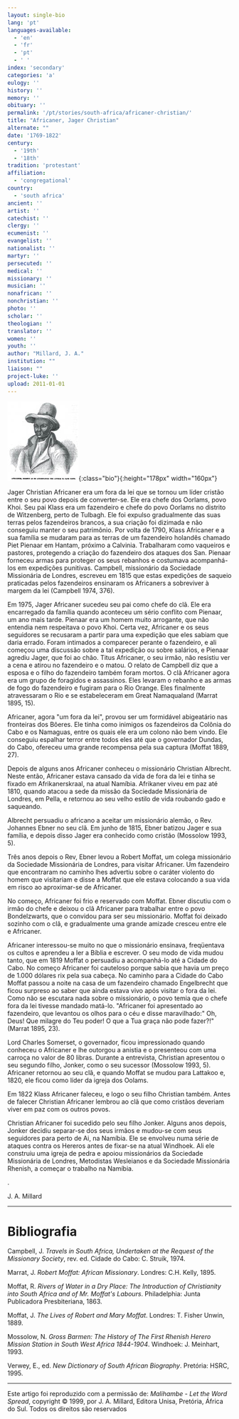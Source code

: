 ```yaml
---
layout: single-bio
lang: 'pt'
languages-available:
  - 'en'
  - 'fr'
  - 'pt'
  - ' '
index: 'secondary'
categories: 'a'
eulogy: ''
history: ''
memory: ''
obituary: ''
permalink: '/pt/stories/south-africa/africaner-christian/'
title: "Africaner, Jager Christian"
alternate: ""
date: '1769-1822'
century:
  - '19th'
  - '18th'
tradition: 'protestant'
affiliation:
  - 'congregational'
country:
  - 'south africa'
ancient: ''
artist: ''
catechist: ''
clergy: ''
ecumenist: ''
evangelist: ''
nationalist: ''
martyr: ''
persecuted: ''
medical: ''
missionary: ''
musician: ''
nonafrican: ''
nonchristian: ''
photo: ''
scholar: ''
theologian: ''
translator: ''
women: ''
youth: ''
author: "Millard, J. A."
institution: ""
liaison: ""
project-luke: ''
upload: 2011-01-01
---
```


![Jager Christian Africaner](/images/bio-pics/southafrica/africaner-christian/Africaner-Christian-small.jpg){:class="bio"}{:height="178px" width="160px"}

Jager Christian Africaner era um fora da lei que se tornou um líder cristão entre o seu povo depois de converter-se. Ele era chefe dos Oorlams, povo Khoi. Seu pai Klass era um fazendeiro e chefe do povo Oorlams no distrito de Witzenberg, perto de Tulbagh. Ele foi expulso gradualmente das suas terras pelos fazendeiros brancos, a sua criação foi dizimada e não conseguiu manter o seu patrimônio. Por volta de 1790, Klass Africaner e a sua família se mudaram para as terras de um fazendeiro holandês chamado Piet Pienaar em Hantam, próximo a Calvinia. Trabalharam como vaqueiros e pastores, protegendo a criação do fazendeiro dos ataques dos San. Pienaar forneceu armas para proteger os seus rebanhos e costumava acompanhá-los em expedições punitivas. Campbell, missionário da Sociedade Missionária de Londres, escreveu em 1815 que estas expedições de saqueio praticadas pelos fazendeiros ensinaram os Africaners a sobreviver à margem da lei (Campbell 1974, 376).

Em 1975, Jager Africaner sucedeu seu pai como chefe do clã. Ele era encarregado da família quando aconteceu um sério conflito com Pienaar, um ano mais tarde. Pienaar era um homem muito arrogante, que não entendia nem respeitava o povo Khoi. Certa vez, Africaner e os seus seguidores se recusaram a partir para uma expedição que eles sabiam que daria errado. Foram intimados a comparecer perante o fazendeiro, e ali começou uma discussão sobre a tal expedição ou sobre salários, e Pienaar agrediu Jager, que foi ao chão. Titus Africaner, o seu irmão, não resistiu ver a cena e atirou no fazendeiro e o matou. O relato de Campbell diz que a esposa e o filho do fazendeiro também foram mortos. O clã Africaner agora era um grupo de foragidos e assassinos.  Eles levaram o rebanho e as armas de fogo do fazendeiro e fugiram para o Rio Orange. Eles finalmente atravessaram o Rio e se estabeleceram em Great Namaqualand (Marrat 1895, 15).

Africaner, agora "um fora da lei", provou ser um formidável abigeatário nas fronteiras dos Bôeres. Ele tinha como inimigos os fazendeiros da Colônia do Cabo e os Namaguas, entre os quais ele era um colono não bem vindo. Ele conseguiu espalhar terror entre todos eles até que o governador Dundas, do Cabo, ofereceu uma grande recompensa pela sua captura (Moffat 1889, 27).

Depois de alguns anos Africaner conheceu o missionário Christian Albrecht. Neste então, Africaner estava cansado da vida de fora da lei e tinha se fixado em Afrikanerskraal, na atual Namíbia. Afrikaner viveu em paz até 1810, quando atacou a sede da missão da Sociedade Missionária de Londres, em Pella, e retornou ao seu velho estilo de vida roubando gado e saqueando.

Albrecht persuadiu o africano a aceitar um missionário alemão, o Rev. Johannes Ebner no seu clã. Em junho de 1815, Ebner batizou Jager e sua família, e depois disso Jager era conhecido como cristão (Mossolow 1993, 5).

Três anos depois o Rev, Ebner levou a Robert Moffat, um colega missionário da Sociedade Missionária de Londres, para visitar Africaner. Um fazendeiro que encontraram no caminho lhes advertiu sobre o caráter violento do homem que visitariam e disse a Moffat que ele estava colocando a sua vida em risco ao aproximar-se de Africaner.

No começo, Africaner foi frio e reservado com Moffat. Ebner discutiu com o irmão do chefe e deixou o clã Africaner para trabalhar entre o povo Bondelzwarts, que o convidou para ser seu missionário. Moffat foi deixado sozinho com o clã, e gradualmente uma grande amizade cresceu entre ele e Africaner.

Africaner interessou-se muito no que o missionário ensinava, freqüentava os cultos e aprendeu a ler a Bíblia e escrever. O seu modo de vida mudou tanto, que em 1819 Moffat o persuadiu a acompanhá-lo até a Cidade do Cabo. No começo Africaner foi cauteloso porque sabia que havia um preço de 1.000 dólares rix pela sua cabeça. No caminho para a Cidade do Cabo Moffat passou a noite na casa de um fazendeiro chamado Engelbrecht que ficou surpreso ao saber que ainda estava vivo após visitar o fora da lei. Como não se escutara nada sobre o missionário, o povo temia que o chefe fora da lei tivesse mandado matá-lo. "Africaner foi apresentado ao fazendeiro, que levantou os olhos para o céu e disse maravilhado:" Oh, Deus! Que milagre do Teu poder! O que a Tua graça não pode fazer?!"(Marrat 1895, 23).

Lord Charles Somerset, o governador, ficou impressionado quando conheceu o Africaner e lhe outorgou a anistia e o presenteou com uma carroça no valor de 80 libras. Durante a entrevista, Christian apresentou o seu segundo filho, Jonker, como o seu sucessor (Mossolow 1993, 5). Africaner retornou ao seu clã, e quando Moffat se mudou para Lattakoo e, 1820, ele ficou como líder da igreja dos Oolams.

Em 1822 Klass Africaner faleceu, e logo o seu filho Christian também. Antes de falecer Christian Africaner lembrou ao clã que como cristãos deveriam viver em paz com os outros povos.

Christian Africaner foi sucedido pelo seu filho Jonker. Alguns anos depois, Jonker decidiu separar-se dos seus irmãos e mudou-se com seus seguidores para perto de Ai, na Namíbia. Ele se envolveu numa série de ataques contra os Hereros antes de fixar-se na atual Windhoek. Ali ele construiu uma igreja de pedra e apoiou missionários da Sociedade Missionária de Londres, Metodistas Wesleianos e da Sociedade Missionária Rhenish, a começar o trabalho na Namíbia.

.

J. A. Millard

---

# Bibliografia

Campbell, J. *Travels in South Africa, Undertaken at the Request of the Missionary Society*, rev. ed. Cidade do Cabo: C. Struik, 1974.

Marrat, J. *Robert Moffat: African Missionary*. Londres: C.H. Kelly, 1895.

Moffat, R. *Rivers of Water in a Dry Place: The Introduction of Christianity into South Africa and of Mr. Moffat's Labours*. Philadelphia: Junta Publicadora Presbiteriana, 1863.

Moffat, J. *The Lives of Robert and Mary Moffat*. Londres: T. Fisher Unwin, 1889.

Mossolow, N. *Gross Barmen: The History of The First Rhenish Herero Mission Station in South West Africa 1844-1904*. Windhoek: J. Meinhart, 1993.

Verwey, E., ed. *New Dictionary of South African Biography*. Pretória: HSRC, 1995.

---

Este artigo foi reproduzido com a permissão de: *Malihambe - Let the Word Spread*, copyright © 1999, por J. A. Millard, Editora Unisa, Pretória, África do Sul. Todos os direitos são reservados